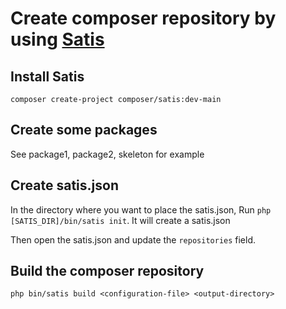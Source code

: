 # Create composer repository by using [Satis](https://github.com/composer/satis)

## Install Satis

```
composer create-project composer/satis:dev-main
```

## Create some packages

See package1, package2, skeleton for example

## Create satis.json

In the directory where you want to place the satis.json, Run `php [SATIS_DIR]/bin/satis init`. It will create a satis.json

Then open the satis.json and update the `repositories` field.

## Build the composer repository

```
php bin/satis build <configuration-file> <output-directory>
```
